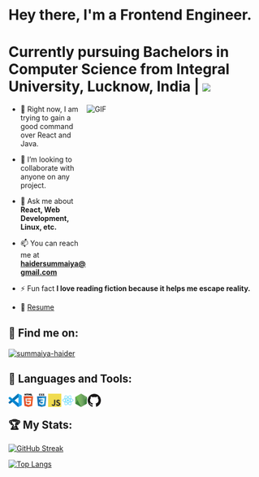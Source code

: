 # Hey there, I'm a Frontend Engineer.
# Currently pursuing Bachelors in Computer Science from Integral University, Lucknow, India | ![](https://komarev.com/ghpvc/?username=summaiyahaider&label=Profile%20views&color=0e75b6&style=flat)
<img align="right" alt="GIF" src="https://media0.giphy.com/media/rsUGLKwgSvSxmq1VrZ/giphy.gif?cid=790b7611c5e7c2f93c79400e7b31793a8bbd6c2f90f21ddd&rid=giphy.gif&ct=s" width="350" height="330" />

- 🚀 Right now, I am trying to gain a good command over React and Java.

- 👯 I’m looking to collaborate with anyone on any project.

- 💬 Ask me about **React, Web Development, Linux, etc.**

- 📫 You can reach me at **haidersummaiya@gmail.com**

- ⚡ Fun fact **I love reading fiction because it helps me escape reality.**

- 📝 [Resume](https://drive.google.com/file/d/1J3z1KUlLrSL1NK3JvD2siJRX0jW0VOpS/view?usp=sharing)

## :email: Find me on:  
<p align="left">
<a href="https://www.linkedin.com/in/summaiya-haider-4a49a0188/" target="blank"><img align="center" src="https://raw.githubusercontent.com/rahuldkjain/github-profile-readme-generator/master/src/images/icons/Social/linked-in-alt.svg" alt="summaiya-haider" height="25" width="25" /></a>

</p>

## 🧰 Languages and Tools:

<img align="left" alt="Visual Studio Code" width="26px" src="https://raw.githubusercontent.com/github/explore/80688e429a7d4ef2fca1e82350fe8e3517d3494d/topics/visual-studio-code/visual-studio-code.png" />
<img align="left" alt="HTML5" width="26px" src="https://raw.githubusercontent.com/github/explore/80688e429a7d4ef2fca1e82350fe8e3517d3494d/topics/html/html.png" />
<img align="left" alt="CSS3" width="26px" src="https://raw.githubusercontent.com/github/explore/80688e429a7d4ef2fca1e82350fe8e3517d3494d/topics/css/css.png" />
<img align="left" alt="JavaScript" width="26px" src="https://raw.githubusercontent.com/github/explore/80688e429a7d4ef2fca1e82350fe8e3517d3494d/topics/javascript/javascript.png" />
<img align="left" alt="React" width="26px" src="https://raw.githubusercontent.com/github/explore/80688e429a7d4ef2fca1e82350fe8e3517d3494d/topics/react/react.png" />
<img align="left" alt="Node.js" width="26px" src="https://raw.githubusercontent.com/github/explore/80688e429a7d4ef2fca1e82350fe8e3517d3494d/topics/nodejs/nodejs.png" />
<img align="left" alt="GitHub" width="26px" src="https://raw.githubusercontent.com/github/explore/78df643247d429f6cc873026c0622819ad797942/topics/github/github.png" />
<br>

## :trophy: My Stats:
<p align="center">

[![GitHub Streak](https://streak-stats.demolab.com/?user=summaiyahaider)](https://git.io/streak-stats)

[![Top Langs](https://github-readme-stats.vercel.app/api/top-langs/?username=summaiyahaider&layout=compact)](https://github.com/anuraghazra/github-readme-stats)
 
 </p>
 
</div>


<!---
summaiyahaider/summaiyahaider is a ✨ special ✨ repository because its `README.md` (this file) appears on your GitHub profile.
You can click the Preview link to take a look at your changes.
--->
